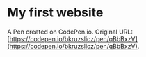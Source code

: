 # My first website

A Pen created on CodePen.io. Original URL: [https://codepen.io/bkruzslicz/pen/qBbBxzV](https://codepen.io/bkruzslicz/pen/qBbBxzV).



